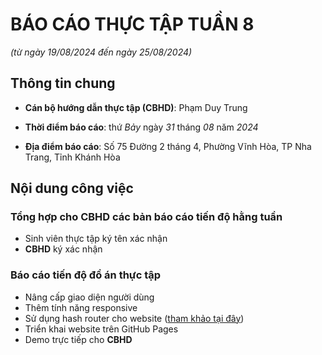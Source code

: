 # BÁO CÁO THỰC TẬP TUẦN 8

_(từ ngày 19/08/2024 đến ngày 25/08/2024)_

## Thông tin chung

- **Cán bộ hướng dẫn thực tập (CBHD)**: Phạm Duy Trung

- **Thời điểm báo cáo**: thứ _Bảy_ ngày _31_ tháng _08_ năm _2024_

- **Địa điểm báo cáo**: Số 75 Đường 2 tháng 4, Phường Vĩnh Hòa, TP Nha Trang, Tỉnh Khánh Hòa

## Nội dung công việc

<section>
    <h3>Tổng hợp cho <strong>CBHD</strong> các bản báo cáo tiến độ hằng tuần </h3>
    <ul>
        <li>Sinh viên thực tập ký tên xác nhận</li>
        <li><strong>CBHD</strong> ký xác nhận</li>
    </ul>
    <h3>Báo cáo tiến độ đồ án thực tập</h3>
    <ul>
        <li>Nâng cấp giao diện người dùng</li>
        <li>Thêm tính năng responsive</li>
        <li>Sử dụng hash router cho website (<a href="">tham khảo tại đây</a>)</li>
        <li>Triển khai website trên GitHub Pages</li>
        <li>Demo trực tiếp cho <strong>CBHD</strong></li>
    </ul>
</section>